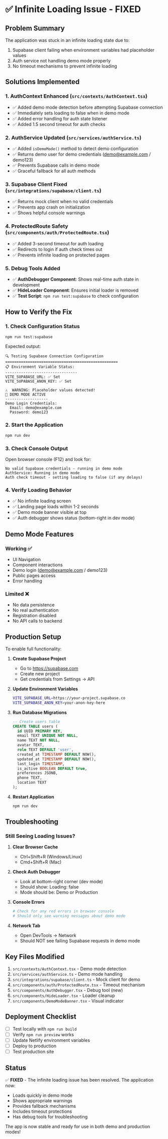 # ✅ Infinite Loading Issue - FIXED

## Problem Summary
The application was stuck in an infinite loading state due to:
1. Supabase client failing when environment variables had placeholder values
2. Auth service not handling demo mode properly
3. No timeout mechanisms to prevent infinite loading

## Solutions Implemented

### 1. **AuthContext Enhanced** (`src/contexts/AuthContext.tsx`)
- ✅ Added demo mode detection before attempting Supabase connection
- ✅ Immediately sets loading to false when in demo mode
- ✅ Added error handling for auth state listener
- ✅ Added 1.5 second timeout for auth checks

### 2. **AuthService Updated** (`src/services/authService.ts`)
- ✅ Added `isDemoMode()` method to detect demo configuration
- ✅ Returns demo user for demo credentials (demo@example.com / demo123)
- ✅ Prevents Supabase calls in demo mode
- ✅ Graceful fallback for all auth methods

### 3. **Supabase Client Fixed** (`src/integrations/supabase/client.ts`)
- ✅ Returns mock client when no valid credentials
- ✅ Prevents app crash on initialization
- ✅ Shows helpful console warnings

### 4. **ProtectedRoute Safety** (`src/components/auth/ProtectedRoute.tsx`)
- ✅ Added 3-second timeout for auth loading
- ✅ Redirects to login if auth check times out
- ✅ Prevents infinite loading on protected pages

### 5. **Debug Tools Added**
- ✅ **AuthDebugger Component**: Shows real-time auth state in development
- ✅ **HideLoader Component**: Ensures initial loader is removed
- ✅ **Test Script**: `npm run test:supabase` to check configuration

## How to Verify the Fix

### 1. Check Configuration Status
```bash
npm run test:supabase
```

Expected output:
```
🔍 Testing Supabase Connection Configuration
==================================================
📋 Environment Variable Status:
--------------------------------
VITE_SUPABASE_URL: ✅ Set
VITE_SUPABASE_ANON_KEY: ✅ Set

⚠️  WARNING: Placeholder values detected!
🔧 DEMO MODE ACTIVE
-------------------
Demo Login Credentials:
  Email: demo@example.com
  Password: demo123
```

### 2. Start the Application
```bash
npm run dev
```

### 3. Check Console Output
Open browser console (F12) and look for:
```
No valid Supabase credentials - running in demo mode
AuthService: Running in demo mode
Auth check timeout - setting loading to false (if any delays)
```

### 4. Verify Loading Behavior
- ✅ No infinite loading screen
- ✅ Landing page loads within 1-2 seconds
- ✅ Demo mode banner visible at top
- ✅ Auth debugger shows status (bottom-right in dev mode)

## Demo Mode Features

### Working ✅
- UI Navigation
- Component interactions
- Demo login (demo@example.com / demo123)
- Public pages access
- Error handling

### Limited ❌
- No data persistence
- No real authentication
- Registration disabled
- No API calls to backend

## Production Setup

To enable full functionality:

1. **Create Supabase Project**
   - Go to https://supabase.com
   - Create new project
   - Get credentials from Settings → API

2. **Update Environment Variables**
   ```bash
   VITE_SUPABASE_URL=https://your-project.supabase.co
   VITE_SUPABASE_ANON_KEY=your-anon-key-here
   ```

3. **Run Database Migrations**
   ```sql
   -- Create users table
   CREATE TABLE users (
     id UUID PRIMARY KEY,
     email TEXT UNIQUE NOT NULL,
     name TEXT NOT NULL,
     avatar TEXT,
     role TEXT DEFAULT 'user',
     created_at TIMESTAMP DEFAULT NOW(),
     updated_at TIMESTAMP DEFAULT NOW(),
     last_login TIMESTAMP,
     is_active BOOLEAN DEFAULT true,
     preferences JSONB,
     phone TEXT,
     location TEXT
   );
   ```

4. **Restart Application**
   ```bash
   npm run dev
   ```

## Troubleshooting

### Still Seeing Loading Issues?

1. **Clear Browser Cache**
   - Ctrl+Shift+R (Windows/Linux)
   - Cmd+Shift+R (Mac)

2. **Check Auth Debugger**
   - Look at bottom-right corner (dev mode)
   - Should show: Loading: false
   - Mode should be: Demo or Production

3. **Console Errors**
   ```bash
   # Check for any red errors in browser console
   # Should only see warning messages about demo mode
   ```

4. **Network Tab**
   - Open DevTools → Network
   - Should NOT see failing Supabase requests in demo mode

## Key Files Modified

1. `src/contexts/AuthContext.tsx` - Demo mode detection
2. `src/services/authService.ts` - Demo mode handling
3. `src/integrations/supabase/client.ts` - Mock client for demo
4. `src/components/auth/ProtectedRoute.tsx` - Timeout mechanism
5. `src/components/AuthDebugger.tsx` - Debug tool (new)
6. `src/components/HideLoader.tsx` - Loader cleanup
7. `src/components/DemoModeBanner.tsx` - Visual indicator

## Deployment Checklist

- [ ] Test locally with `npm run build`
- [ ] Verify `npm run preview` works
- [ ] Update Netlify environment variables
- [ ] Deploy to production
- [ ] Test production site

## Status

✅ **FIXED** - The infinite loading issue has been resolved. The application now:
- Loads quickly in demo mode
- Shows appropriate warnings
- Provides fallback mechanisms
- Includes timeout protections
- Has debug tools for troubleshooting

The app is now stable and ready for use in both demo and production modes!
